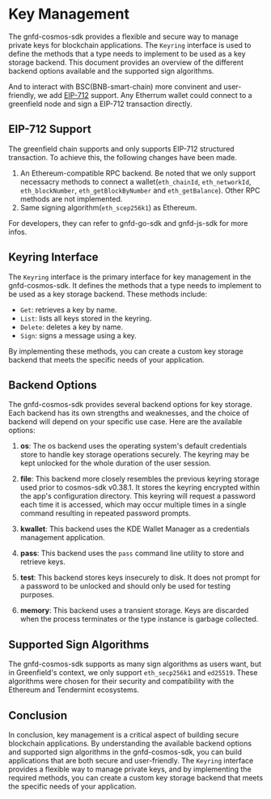 # Key Management

The gnfd-cosmos-sdk provides a flexible and secure way to manage private keys for blockchain applications. The `Keyring` interface is used to define the methods that a type needs to implement to be used as a key storage backend. This document provides an overview of the different backend options available and the supported sign algorithms.

And to interact with BSC(BNB-smart-chain) more convinent and user-friendly, we add [EIP-712](https://eips.ethereum.org/EIPS/eip-712) support. Any Etherrum wallet could connect to a greenfield node and sign a EIP-712 transaction directly.

## EIP-712 Support

The greenfield chain supports and only supports EIP-712 structured transaction. To achieve this, the following changes have been made.

1. An Ethereum-compatible RPC backend. Be noted that we only support necessacry methods to connect a wallet(`eth_chainId`, `eth_networkId`, `eth_blockNumber`, `eth_getBlockByNumber` and `eth_getBalance`). Other RPC methods are not implemented.
2. Same signing algorithm(`eth_scep256k1`) as Ethereum.

For developers, they can refer to gnfd-go-sdk and gnfd-js-sdk for more infos.

## Keyring Interface

The `Keyring` interface is the primary interface for key management in the gnfd-cosmos-sdk. It defines the methods that a type needs to implement to be used as a key storage backend. These methods include:

-   `Get`: retrieves a key by name.
-   `List`: lists all keys stored in the keyring.
-   `Delete`: deletes a key by name.
-   `Sign`: signs a message using a key.

By implementing these methods, you can create a custom key storage backend that meets the specific needs of your application.

## Backend Options

The gnfd-cosmos-sdk provides several backend options for key storage. Each backend has its own strengths and weaknesses, and the choice of backend will depend on your specific use case. Here are the available options:

1. **os**: The os backend uses the operating system's default credentials store to handle key storage operations securely. The keyring may be kept unlocked for the whole duration of the user session.

2. **file**: This backend more closely resembles the previous keyring storage used prior to cosmos-sdk v0.38.1. It stores the keyring encrypted within the app's configuration directory. This keyring will request a password each time it is accessed, which may occur multiple times in a single command resulting in repeated password prompts.

3. **kwallet**: This backend uses the KDE Wallet Manager as a credentials management application.

4. **pass**: This backend uses the `pass` command line utility to store and retrieve keys.

5. **test**: This backend stores keys insecurely to disk. It does not prompt for a password to be unlocked and should only be used for testing purposes.

6. **memory**: This backend uses a transient storage. Keys are discarded when the process terminates or the type instance is garbage collected.

## Supported Sign Algorithms

The gnfd-cosmos-sdk supports as many sign algorithms as users want, but in Greenfield's context, we only support `eth_secp256k1` and `ed25519`. These algorithms were chosen for their security and compatibility with the Ethereum and Tendermint ecosystems.

## Conclusion

In conclusion, key management is a critical aspect of building secure blockchain applications. By understanding the available backend options and supported sign algorithms in the gnfd-cosmos-sdk, you can build applications that are both secure and user-friendly. The `Keyring` interface provides a flexible way to manage private keys, and by implementing the required methods, you can create a custom key storage backend that meets the specific needs of your application.
